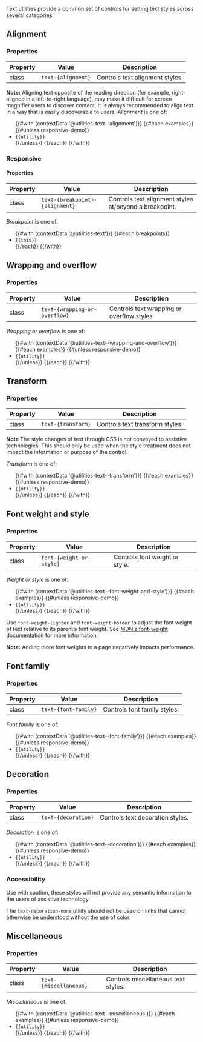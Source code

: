 Text utilities provide a common set of controls for setting text styles across several categories.

## Alignment

### Properties
| Property | Value              | Description
|----------|--------------------|------------
| class    | `text-{alignment}` | Controls text alignment styles.

**Note:** Aligning text opposite of the reading direction (for example, right-aligned in a left-to-right language), may make it difficult for screen magnifier users to discover content. It is always recommended to align text in a way that is easily discoverable to users.
_Alignment_ is one of:

<ul>
{{#with (contextData '@utilities-text--alignment')}}
  {{#each examples}}
    {{#unless responsive-demo}}
      <li><code>{{utility}}</code></li>
    {{/unless}}
  {{/each}}
{{/with}}
</ul>

### Responsive

#### Properties
| Property | Value                           | Description
|----------|---------------------------------|------------
| class    | `text-{breakpoint}-{alignment}` | Controls text alignment styles at/beyond a breakpoint.


_Breakpoint_ is one of:

<ul>
{{#with (contextData '@utilities-text')}}
  {{#each breakpoints}}
    <li><code>{{this}}</code></li>
  {{/each}}
{{/with}}
</ul>

## Wrapping and overflow

### Properties
| Property | Value                         | Description
|----------|-------------------------------|------------
| class    | `text-{wrapping-or-overflow}` | Controls text wrapping or overflow styles.

_Wrapping or overflow_ is one of:

<ul>
{{#with (contextData '@utilities-text--wrapping-and-overflow')}}
  {{#each examples}}
    {{#unless responsive-demo}}
      <li><code>{{utility}}</code></li>
    {{/unless}}
  {{/each}}
{{/with}}
</ul>

## Transform

### Properties
| Property | Value              | Description
|----------|--------------------|------------
| class    | `text-{transform}` | Controls text transform styles.

**Note** The style changes of text through CSS is not conveyed to assistive technologies.  This should only be used when the style treatment does not impact the information or purpose of the control.

_Transform_ is one of:

<ul>
{{#with (contextData '@utilities-text--transform')}}
  {{#each examples}}
    {{#unless responsive-demo}}
      <li><code>{{utility}}</code></li>
    {{/unless}}
  {{/each}}
{{/with}}
</ul>

## Font weight and style

### Properties
| Property | Value                    | Description
|----------|--------------------------|------------
| class    | `font-{weight-or-style}` | Controls font weight or style.

_Weight or style_ is one of:

<ul>
{{#with (contextData '@utilities-text--font-weight-and-style')}}
  {{#each examples}}
    {{#unless responsive-demo}}
      <li><code>{{utility}}</code></li>
    {{/unless}}
  {{/each}}
{{/with}}
</ul>

Use `font-weight-lighter` and `font-weight-bolder` to adjust the font weight of text relative to its parent’s font weight. See [MDN's font-weight documentation](https://developer.mozilla.org/en-US/docs/Web/CSS/font-weight#Meaning_of_relative_weights) for more information.

**Note:** Adding more font weights to a page negatively impacts performance.

## Font family

### Properties
| Property | Value                | Description
|----------|----------------------|------------
| class    | `text-{font-family}` | Controls font family styles.

_Font family_ is one of:

<ul>
{{#with (contextData '@utilities-text--font-family')}}
  {{#each examples}}
    {{#unless responsive-demo}}
      <li><code>{{utility}}</code></li>
    {{/unless}}
  {{/each}}
{{/with}}
</ul>

## Decoration

### Properties
| Property | Value               | Description
|----------|---------------------|------------
| class    | `text-{decoration}` | Controls text decoration styles.

_Decoration_ is one of:

<ul>
{{#with (contextData '@utilities-text--decoration')}}
  {{#each examples}}
    {{#unless responsive-demo}}
      <li><code>{{utility}}</code></li>
    {{/unless}}
  {{/each}}
{{/with}}
</ul>

### Accessibility
Use with caution, these styles will not provide any semantic information to the users of assistive technology.

The `text-decoration-none` utility should not be used on links that cannot otherwise be understood without the use of color.

## Miscellaneous

### Properties
| Property | Value                  | Description
|----------|------------------------|------------
| class    | `text-{miscellaneous}` | Controls miscellaneous text styles.

_Miscellaneous_ is one of:

<ul>
{{#with (contextData '@utilities-text--miscellaneous')}}
  {{#each examples}}
    {{#unless responsive-demo}}
      <li><code>{{utility}}</code></li>
    {{/unless}}
  {{/each}}
{{/with}}
</ul>
